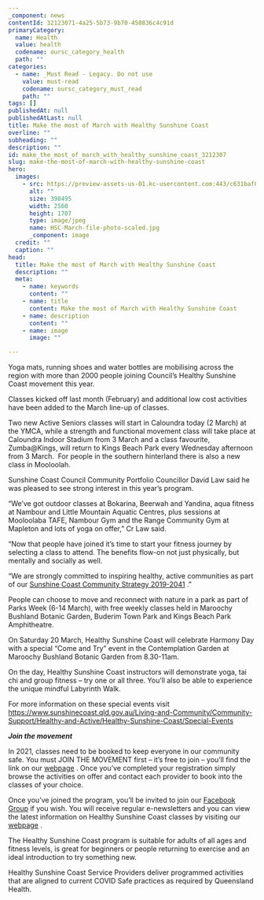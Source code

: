 ```yaml
---
_component: news
contentId: 32123071-4a25-5b73-9b70-450836c4c91d
primaryCategory:
  name: Health
  value: health
  codename: oursc_category_health
  path: ""
categories:
  - name: _Must Read - Legacy. Do not use
    value: must-read
    codename: oursc_category_must_read
    path: ""
tags: []
publishedAt: null
publishedAtLast: null
title: Make the most of March with Healthy Sunshine Coast
overline: ""
subheading: ""
description: ""
id: make_the_most_of_march_with_healthy_sunshine_coast_3212307
slug: make-the-most-of-march-with-healthy-sunshine-coast
hero:
  images:
    - src: https://preview-assets-us-01.kc-usercontent.com:443/c631baf8-1b46-001f-580c-d0001b68b4a8/3bbf488c-e459-42e3-97eb-e493d13feb5a/HSC-March-file-photo-scaled.jpg
      alt: ""
      size: 398495
      width: 2560
      height: 1707
      type: image/jpeg
      name: HSC-March-file-photo-scaled.jpg
      _component: image
  credit: ""
  caption: ""
head:
  title: Make the most of March with Healthy Sunshine Coast
  description: ""
  meta:
    - name: keywords
      content: ""
    - name: title
      content: Make the most of March with Healthy Sunshine Coast
    - name: description
      content: ""
    - name: image
      image: ""

---
```

Yoga mats, running shoes and water bottles are mobilising across the region with more than 2000 people joining Council’s Healthy Sunshine Coast movement this year.

Classes kicked off last month (February) and additional low cost activities have been added to the March line-up of classes.

Two new Active Seniors classes will start in Caloundra today (2 March) at the YMCA, while a strength and functional movement class will take place at Caloundra Indoor Stadium from 3 March and a class favourite, Zumba\@Kings, will return to Kings Beach Park every Wednesday afternoon from 3 March.  For people in the southern hinterland there is also a new class in Mooloolah.

Sunshine Coast Council Community Portfolio Councillor David Law said he was pleased to see strong interest in this year’s program.

“We’ve got outdoor classes at Bokarina, Beerwah and Yandina, aqua fitness at Nambour and Little Mountain Aquatic Centres, plus sessions at Mooloolaba TAFE, Nambour Gym and the Range Community Gym at Mapleton and lots of yoga on offer,” Cr Law said.

“Now that people have joined it’s time to start your fitness journey by selecting a class to attend. The benefits flow-on not just physically, but mentally and socially as well. 

“We are strongly committed to inspiring healthy, active communities as part of our [Sunshine Coast Community Strategy 2019-2041](https://www.sunshinecoast.qld.gov.au/Council/Planning-and-Projects/Regional-Strategies/Sunshine-Coast-Community-Strategy-2019-to-2041)
.”

People can choose to move and reconnect with nature in a park as part of Parks Week (6-14 March), with free weekly classes held in Maroochy Bushland Botanic Garden, Buderim Town Park and Kings Beach Park Amphitheatre. 

On Saturday 20 March, Healthy Sunshine Coast will celebrate Harmony Day with a special “Come and Try” event in the Contemplation Garden at Maroochy Bushland Botanic Garden from 8.30-11am.

On the day, Healthy Sunshine Coast instructors will demonstrate yoga, tai chi and group fitness – try one or all three. You’ll also be able to experience the unique mindful Labyrinth Walk.

For more information on these special events visit <https://www.sunshinecoast.qld.gov.au/Living-and-Community/Community-Support/Healthy-and-Active/Healthy-Sunshine-Coast/Special-Events>


***Join the movement***

In 2021, classes need to be booked to keep everyone in our community safe. You must JOIN THE MOVEMENT first – it’s free to join – you’ll find the link on our [webpage](https://www.sunshinecoast.qld.gov.au/Living-and-Community/Community-Support/Healthy-and-Active/Healthy-Sunshine-Coast)
. Once you’ve completed your registration simply browse the activities on offer and contact each provider to book into the classes of your choice.

Once you’ve joined the program, you’ll be invited to join our [Facebook Group](https://www.facebook.com/groups/thehealthysunshinecoastmovement/)
&#x20;if you wish. You will receive regular e-newsletters and you can view the latest information on Healthy Sunshine Coast classes by visiting our [webpage](https://www.sunshinecoast.qld.gov.au/Living-and-Community/Community-Support/Healthy-and-Active/Healthy-Sunshine-Coast)
.

The Healthy Sunshine Coast program is suitable for adults of all ages and fitness levels, is great for beginners or people returning to exercise and an ideal introduction to try something new.

Healthy Sunshine Coast Service Providers deliver programmed activities that are aligned to current COVID Safe practices as required by Queensland Health.
